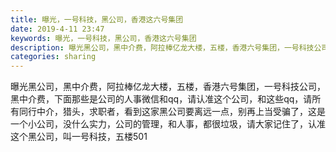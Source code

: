 ```yaml
---
title: 曝光，一号科技，黑公司，香港这六号集团
date: 2019-4-11 23:47
keywords: 曝光，一号科技，黑公司，香港这六号集团
description: 曝光黑公司，黑中介费，阿拉棒亿龙大楼，五楼，香港六号集团，一号科技公司，黑中介费，下面那些是公司的人事微信和qq，请认准这个公司，和这些qq，请所有同行中介，猎头，求职者，看到这家黑公司要离远一点，别再上当受骗了，这是一个小公司，没什么实力
categories: sharing
---
```

<td class="t_f" id="postmessage_3467912">

曝光黑公司，黑中介费，阿拉棒亿龙大楼，五楼，香港六号集团，一号科技公司，黑中介费，下面那些是公司的人事微信和qq，请认准这个公司，和这些qq，请所有同行中介，猎头，求职者，看到这家黑公司要离远一点，别再上当受骗了，这是一个小公司，没什么实力，公司的管理，和人事，都很垃圾，请大家记住了，认准这个黑公司，叫一号科技，五楼501<br/>
</td>
